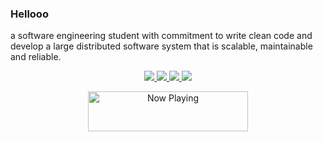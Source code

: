 ### Hellooo

a software engineering student with commitment to write clean code and develop a large distributed software system that is scalable, maintainable and reliable. 

<p align="center">
  <a href="https://www.linkedin.com/in/phusitasng/">
    <img src="https://img.shields.io/badge/linkedin-%230077B5.svg?&style=for-the-badge&logo=linkedin&logoColor=white" />
  </a>
  <a href="mailto:phusita.sng@gmail.com">
    <img src="https://img.shields.io/badge/gmail-D14836?&style=for-the-badge&logo=gmail&logoColor=white" />
  </a>
  <a href="https://medium.com/@bbkbbbk">
    <img src="https://img.shields.io/badge/medium-%2312100E.svg?&style=for-the-badge&logo=medium&logoColor=white" />
  </a>
  <a href="https://open.spotify.com/playlist/3xbFq7NKuUa2x4G3P2uO11">
    <img src="https://img.shields.io/badge/spotify-%231ED760.svg?&style=for-the-badge&logo=spotify&logoColor=white" />
  </a>
</p>

<p align="center">
  <a href="https://now-playing-profile-6xjvwucuh.vercel.app/now-playing?open">
    <img src="https://now-playing-profile-6xjvwucuh.vercel.app/now-playing" width="256" height="64" alt="Now Playing">
  </a>
</p>
